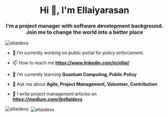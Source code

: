 <h1 align="center">Hi 👋, I'm Ellaiyarasan</h1>
<h3 align="center">I'm a project manager with software development background. Join me to change the world into a better place</h3>

<p align="left"> <img src="https://komarev.com/ghpvc/?username=ellaidevs&label=Profile%20views&color=0e75b6&style=flat" alt="ellaidevs" /> </p>

- 🔭 I’m currently working on public portal for policy enforcement. 

- 📫 How to reach me **https://www.linkedin.com/in/ellai/**

- 🌱 I’m currently learning **Quantum Computing, Public Policy**

- 💬 Ask me about **Agile, Project Management, Volunteer, Contribution**

- 📝 I write project management articles on **https://medium.com/@ellaidevs**






<p><img align="left" src="https://github-readme-stats.vercel.app/api/top-langs?username=ellaidevs&show_icons=true&locale=en&layout=compact" alt="ellaidevs" /></p>

<p>&nbsp;<img align="center" src="https://github-readme-stats.vercel.app/api?username=ellaidevs&show_icons=true&locale=en" alt="ellaidevs" /></p>
